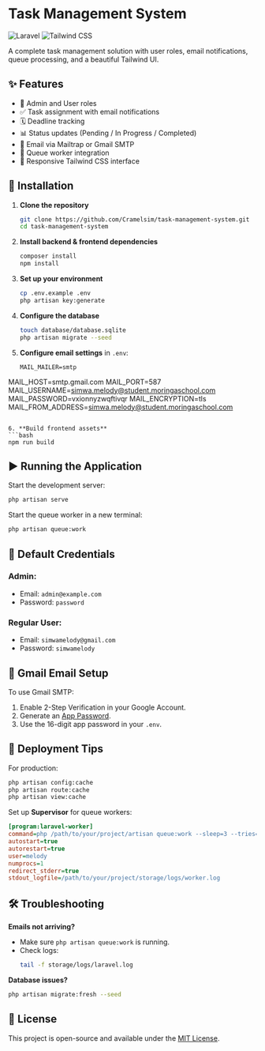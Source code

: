 # Task Management System

![Laravel](https://img.shields.io/badge/Laravel-FF2D20?style=for-the-badge&logo=laravel&logoColor=white)
![Tailwind CSS](https://img.shields.io/badge/Tailwind_CSS-38B2AC?style=for-the-badge&logo=tailwind-css&logoColor=white)

A complete task management solution with user roles, email notifications, queue processing, and a beautiful Tailwind UI.

## ✨ Features

- 👤 Admin and User roles  
- ✅ Task assignment with email notifications  
- 🗓️ Deadline tracking  
- 📊 Status updates (Pending / In Progress / Completed)  
- 📧 Email via Mailtrap or Gmail SMTP  
- 🚀 Queue worker integration  
- 🎨 Responsive Tailwind CSS interface  

## 🔧 Installation

1. **Clone the repository**
   ```bash
   git clone https://github.com/Cramelsim/task-management-system.git
   cd task-management-system
   ```

2. **Install backend & frontend dependencies**
   ```bash
   composer install
   npm install
   ```

3. **Set up your environment**
   ```bash
   cp .env.example .env
   php artisan key:generate
   ```

4. **Configure the database**
   ```bash
   touch database/database.sqlite
   php artisan migrate --seed
   ```

5. **Configure email settings** in `.env`:
   ```env
   MAIL_MAILER=smtp
MAIL_HOST=smtp.gmail.com
MAIL_PORT=587
MAIL_USERNAME=simwa.melody@student.moringaschool.com
MAIL_PASSWORD=vxionnyzwqftivqr
MAIL_ENCRYPTION=tls
MAIL_FROM_ADDRESS=simwa.melody@student.moringaschool.com

   ```

6. **Build frontend assets**
   ```bash
   npm run build
   ```

## ▶️ Running the Application

Start the development server:
```bash
php artisan serve
```

Start the queue worker in a new terminal:
```bash
php artisan queue:work
```

## 👤 Default Credentials

### Admin:
- Email: `admin@example.com`  
- Password: `password`

### Regular User:
- Email: `simwamelody@gmail.com`  
- Password: `simwamelody`

## 📧 Gmail Email Setup

To use Gmail SMTP:
1. Enable 2-Step Verification in your Google Account.
2. Generate an [App Password](https://myaccount.google.com/apppasswords).
3. Use the 16-digit app password in your `.env`.

## 🚀 Deployment Tips

For production:
```bash
php artisan config:cache
php artisan route:cache
php artisan view:cache
```

Set up **Supervisor** for queue workers:
```ini
[program:laravel-worker]
command=php /path/to/your/project/artisan queue:work --sleep=3 --tries=3
autostart=true
autorestart=true
user=melody
numprocs=1
redirect_stderr=true
stdout_logfile=/path/to/your/project/storage/logs/worker.log
```

## 🛠️ Troubleshooting

**Emails not arriving?**
- Make sure `php artisan queue:work` is running.
- Check logs:
  ```bash
  tail -f storage/logs/laravel.log
  ```

**Database issues?**
```bash
php artisan migrate:fresh --seed
```

## 📄 License

This project is open-source and available under the [MIT License](LICENSE).
